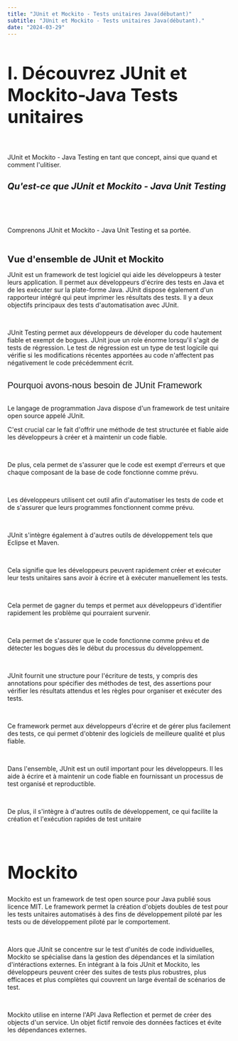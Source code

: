```yaml
---
title: "JUnit et Mockito - Tests unitaires Java(débutant)"
subtitle: "JUnit et Mockito - Tests unitaires Java(débutant)."
date: "2024-03-29"
---
```



<strong><h1 style="font-size:40px;"> I. Découvrez JUnit et Mockito-Java Tests unitaires</h1></strong>
<p>&nbsp;</p>
JUnit et Mockito - Java Testing en tant que concept, ainsi que quand et comment l'ulitiser.

<br />

<strong><h6 style="font-size:20px;">Qu'est-ce que JUnit et Mockito - Java Unit Testing </h6></strong>
<p>&nbsp;</p>
Comprenons JUnit et Mockito - Java Unit Testing et sa portée.

<br/>
<p>&nbsp;</p>

<strong><h9 style="font-size:20px;"> Vue d'ensemble de JUnit et Mockito </h9></strong>
<br />
<p>
JUnit est un framework de test logiciel qui aide les développeurs à tester leurs application. Il permet aux développeurs d'écrire des tests en Java et de les exécuter sur la plate-forme Java. JUnit dispose également d'un 
rapporteur intégré qui peut imprimer les résultats des tests. Il y a deux objectifs principaux des tests d'automatisation avec JUnit.
</p>
<br />
<p>
JUnit Testing permet aux développeurs de déveloper du code hautement fiable et exempt de bogues. JUnit
joue un role énorme lorsqu'il s'agit de tests de régression. Le test de régression est un type de test logicile qui
vérifie si les modifications récentes apportées au code n'affectent pas négativement le code précédemment écrit.
</p>

<br />
<h10 style="font-size:20px; font-family:Arial;"> Pourquoi avons-nous besoin de JUnit Framework</h10>
<p>
<br />
Le langage de programmation Java dispose d'un framework de test unitaire open source appelé JUnit.
<br />
</p>

<p>
C'est crucial car le fait d'offrir une méthode de test structurée et fiable aide les développeurs à créer et à 
maintenir un code fiable.
</p>
<br />
<p>
De plus, cela permet de s'assurer que le code est exempt d'erreurs et que chaque composant de la base de code fonctionne comme prévu.
</p>
<br />
<p>
Les développeurs utilisent cet outil afin d'automatiser les tests de code et de s'assurer que leurs programmes
fonctionnent comme prévu.
</p>
<br />
<p>
JUnit s'intègre également à d'autres outils de développement tels que Eclipse et Maven.
</p>
<br />
<p>
Cela signifie que les développeurs peuvent rapidement créer et exécuter leur tests unitaires sans avoir à écrire
et à exécuter manuellement les tests.
</p>
<br />
<p>
Cela permet de gagner du temps et permet aux développeurs d'identifier rapidement les problème qui
pourraient survenir.
</p>
<br />
<p>
Cela permet de s'assurer que le code fonctionne comme prévu et de détecter les bogues dès le début du
processus du développement.
</p>
<br />
<p>
JUnit fournit une structure pour l'écriture de tests, y compris des annotations pour spécifier des méthodes de
test, des assertions pour vérifier les résultats attendus et les règles pour organiser et exécuter des tests.
</p>
<br />
<p>
Ce framework permet aux développeurs d'écrire et de gérer plus facilement des tests, ce qui permet d'obtenir
des logiciels de meilleure qualité et plus fiable.
</p>
<br />
<p>
Dans l'ensemble, JUnit est un outil important pour les développeurs. Il les aide à écrire et à maintenir un code
fiable en fournissant un processus de test organisé et reproductible.
</p>
<br />
<p>
De plus, il s'intègre à d'autres outils de développement, ce qui facilite la création et l'exécution rapides de test
unitaire
</p>
<br />
<h1 style="font-size:40px;"> Mockito </h1>

<p>
Mockito est un framework de test open source pour Java publié sous licence MIT. Le framework permet la 
création d'objets doubles de test pour les tests unitaires automatisés à des fins de développement piloté par les
tests ou de développement piloté par le comportement.
</p>
<br />
<p>
Alors que JUnit se concentre sur le test d'unités de code individuelles, Mockito se spécialise dans la gestion des 
dépendances et la similation d'intéractions externes. En intégrant à la fois JUnit et Mockito, les développeurs 
peuvent créer des suites de tests plus robustres, plus efficaces et plus complètes qui couvrent un large éventail
de scénarios de test.
</p>
<br />
<p>
Mockito utilise en interne l'API Java Reflection et permet de créer des objects d'un service. Un objet fictif renvoie 
des données factices et évite les dépendances externes.
</p>